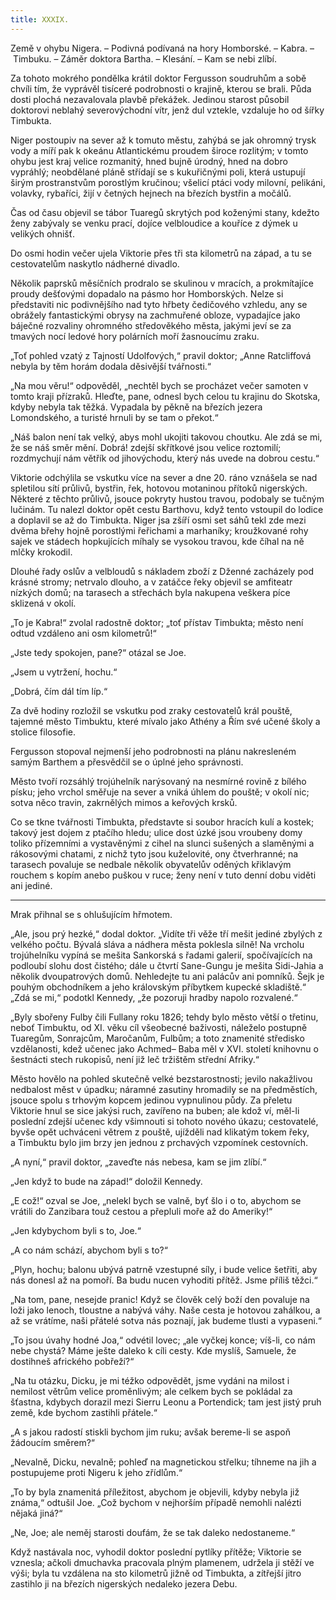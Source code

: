 ```yaml
---
title: XXXIX.
---
```


Země v ohybu Nigera. – Podivná podívaná na hory Homborské. – Kabra. – Timbuku. – Záměr doktora Bartha. – Klesání. – Kam se nebi zlíbí.

Za tohoto mokrého pondělka krátil doktor Fergusson soudruhům a sobě chvíli tím, že vyprávěl tisíceré podrobnosti o krajině, kterou se brali. Půda dosti plochá nezavalovala plavbě překážek. Jedinou starost působil doktorovi neblahý severovýchodní vítr, jenž dul vztekle, vzdaluje ho od šířky Timbukta.

Niger postoupiv na sever až k tomuto městu, zahýbá se jak ohromný trysk vody a míří pak k okeánu Atlantickému proudem široce rozlitým; v tomto ohybu jest kraj velice rozmanitý, hned bujně úrodný, hned na dobro vypráhlý; neobdělané pláně střídají se s kukuřičnými poli, která ustupují širým prostranstvům porostlým kručinou; všelicí ptáci vody milovní, pelikáni, volavky, rybaříci, žijí v četných hejnech na březích bystřin a močálů.

Čas od času objevil se tábor Tuaregů skrytých pod koženými stany, kdežto ženy zabývaly se venku prací, dojíce velbloudice a kouříce z dýmek u velikých ohnišť.

Do osmi hodin večer ujela Viktorie přes tři sta kilometrů na západ, a tu se cestovatelům naskytlo nádherné divadlo.

Několik paprsků měsíčních prodralo se skulinou v mracích, a prokmítajíce proudy dešťovými dopadalo na pásmo hor Homborských. Nelze si představiti nic podivnějšího nad tyto hřbety čedičového vzhledu, any se obrážely fantastickými obrysy na zachmuřené obloze, vypadajíce jako báječné rozvaliny ohromného středověkého města, jakými jeví se za tmavých nocí ledové hory polárních moří žasnoucímu zraku.

„Toť pohled vzatý z Tajností Udolfových,“ pravil doktor; „Anne Ratcliffová nebyla by těm horám dodala děsivější tvářnosti.“

„Na mou věru!“ odpověděl, „nechtěl bych se procházet večer samoten v tomto kraji přízraků. Hleďte, pane, odnesl bych celou tu krajinu do Skotska, kdyby nebyla tak těžká. Vypadala by pěkně na březích jezera Lomondského, a turisté hrnuli by se tam o překot.“

„Náš balon není tak velký, abys mohl ukojiti takovou choutku. Ale zdá se mi, že se náš směr mění. Dobrá! zdejší skřítkové jsou velice roztomilí; rozdmychují nám větřík od jihovýchodu, který nás uvede na dobrou cestu.“

Viktorie odchýlila se vskutku více na sever a dne 20. ráno vznášela se nad spletilou sítí průlivů, bystřin, řek, hotovou motaninou přítoků nigerských. Některé z těchto průlivů, jsouce pokryty hustou travou, podobaly se tučným lučinám. Tu nalezl doktor opět cestu Barthovu, když tento vstoupil do lodice a doplavil se až do Timbukta. Niger jsa zšíří osmi set sáhů tekl zde mezi dvěma břehy hojně porostlými řeřichami a marhaníky; kroužkované rohy sajek ve stádech hopkujících míhaly se vysokou travou, kde číhal na ně mlčky krokodil.

Dlouhé řady oslův a velbloudů s nákladem zboží z Dženné zacházely pod krásné stromy; netrvalo dlouho, a v zatáčce řeky objevil se amfiteatr nízkých domů; na tarasech a střechách byla nakupena veškera píce sklizená v okolí.

„To je Kabra!“ zvolal radostně doktor; „toť přístav Timbukta; město není odtud vzdáleno ani osm kilometrů!“

„Jste tedy spokojen, pane?“ otázal se Joe.

„Jsem u vytržení, hochu.“

„Dobrá, čím dál tím líp.“

Za dvě hodiny rozložil se vskutku pod zraky cestovatelů král pouště, tajemné město Timbuktu, které mívalo jako Athény a Řím své učené školy a stolice filosofie.

Fergusson stopoval nejmenší jeho podrobnosti na plánu nakresleném samým Barthem a přesvědčil se o úplné jeho správnosti.

Město tvoří rozsáhlý trojúhelník narýsovaný na nesmírné rovině z bílého písku; jeho vrchol směřuje na sever a vniká úhlem do pouště; v okolí nic; sotva něco travin, zakrnělých mimos a keřových krsků.

Co se tkne tvářnosti Timbukta, představte si soubor hracích kulí a kostek; takový jest dojem z ptačího hledu; ulice dost úzké jsou vroubeny domy toliko přízemními a vystavěnými z cihel na slunci sušených a slaměnými a rákosovými chatami, z nichž tyto jsou kuželovité, ony čtverhranné; na tarasech povaluje se nedbale několik obyvatelův oděných křiklavým rouchem s kopím anebo puškou v ruce; ženy není v tuto denní dobu viděti ani jediné.

* * *

Mrak přihnal se s ohlušujícím hřmotem.

„Ale, jsou prý hezké,“ dodal doktor. „Vidíte tři věže tří mešit jediné zbylých z velkého počtu. Bývalá sláva a nádhera města poklesla silně! Na vrcholu trojúhelníku vypíná se mešita Sankorská s řadami galerií, spočívajících na podloubí slohu dost čistého; dále u čtvrtí Sane-Gungu je mešita Sidi-Jahia a několik dvoupatrových domů. Nehledejte tu ani palácův ani pomníků. Šejk je pouhým obchodníkem a jeho královským příbytkem kupecké skladiště.“ „Zdá se mi,“ podotkl Kennedy, „že pozoruji hradby napolo rozvalené.“

„Byly sbořeny Fulby čili Fullany roku 1826; tehdy bylo město větší o třetinu, neboť Timbuktu, od XI. věku cíl všeobecné baživosti, náleželo postupně Tuaregům, Sonrajcům, Maročanům, Fulbům; a toto znamenité středisko vzdělanosti, kdež učenec jako Achmed– Baba měl v XVI. století knihovnu o šestnácti stech rukopisů, není již leč tržištěm střední Afriky.“

Město hovělo na pohled skutečně velké bezstarostnosti; jevilo nakažlivou nedbalost měst v úpadku; náramné zasutiny hromadily se na předměstích, jsouce spolu s trhovým kopcem jedinou vypnulinou půdy. Za přeletu Viktorie hnul se sice jakýsi ruch, zavířeno na buben; ale kdož ví, měl-li poslední zdejší učenec kdy všimnouti si tohoto nového úkazu; cestovatelé, byvše opět uchváceni větrem z pouště, ujížděli nad klikatým tokem řeky, a Timbuktu bylo jim brzy jen jednou z prchavých vzpomínek cestovních.

„A nyní,“ pravil doktor, „zaveďte nás nebesa, kam se jim zlíbí.“

„Jen když to bude na západ!“ doložil Kennedy.

„E což!“ ozval se Joe, „nelekl bych se valně, byť šlo i o to, abychom se vrátili do Zanzibara touž cestou a přepluli moře až do Ameriky!“

„Jen kdybychom byli s to, Joe.“

„A co nám schází, abychom byli s to?“

„Plyn, hochu; balonu ubývá patrně vzestupné síly, i bude velice šetřiti, aby nás donesl až na pomoří. Ba budu nucen vyhoditi přítěž. Jsme příliš těžci.“

„Na tom, pane, nesejde pranic! Když se člověk celý boží den povaluje na loži jako lenoch, tloustne a nabývá váhy. Naše cesta je hotovou zahálkou, a až se vrátíme, naši přátelé sotva nás poznají, jak budeme tlusti a vypaseni.“

„To jsou úvahy hodné Joa,“ odvétil lovec; „ale vyčkej konce; víš-li, co nám nebe chystá? Máme ješte daleko k cíli cesty. Kde myslíš, Samuele, že dostihneš afrického pobřeží?“

„Na tu otázku, Dicku, je mi téžko odpovědět, jsme vydáni na milost i nemilost větrům velice proměnlivým; ale celkem bych se pokládal za šťastna, kdybych dorazil mezi Sierru Leonu a Portendick; tam jest jistý pruh země, kde bychom zastihli přátele.“

„A s jakou radostí stiskli bychom jim ruku; avšak bereme-li se aspoň žádoucím směrem?“

„Nevalně, Dicku, nevalně; pohleď na magnetickou střelku; tíhneme na jih a postupujeme proti Nigeru k jeho zřídlům.“

„To by byla znamenitá příležitost, abychom je objevili, kdyby nebyla již známa,“ odtušil Joe. „Což bychom v nejhorším případě nemohli nalézti nějaká jiná?“

„Ne, Joe; ale neměj starosti doufám, že se tak daleko nedostaneme.“

Když nastávala noc, vyhodil doktor poslední pytlíky přítěže; Viktorie se vznesla; ačkoli dmuchavka pracovala plným plamenem, udržela ji stěží ve výši; byla tu vzdálena na sto kilometrů jižně od Timbukta, a zítřejší jitro zastihlo ji na březích nigerských nedaleko jezera Debu.
